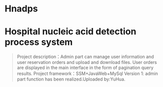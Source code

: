 # Hnadps
# Hospital nucleic acid detection process system
>Project description：Admin part can manage user information and user reservation orders and upload 
and download files. User orders are displayed in the main interface in the form of pagination query 
results.
>Project framework：SSM+JavaWeb+MySql
>Version 1: admin part function has been realized.Uploaded by:YuHua.
